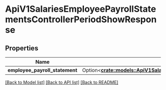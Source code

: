 # ApiV1SalariesEmployeePayrollStatementsControllerPeriodShowResponse

## Properties

Name | Type | Description | Notes
------------ | ------------- | ------------- | -------------
**employee_payroll_statement** | Option<[**crate::models::ApiV1SalariesEmployeePayrollStatementSerializer**](ApiV1SalariesEmployeePayrollStatementSerializer.md)> |  | [optional]

[[Back to Model list]](../README.md#documentation-for-models) [[Back to API list]](../README.md#documentation-for-api-endpoints) [[Back to README]](../README.md)


